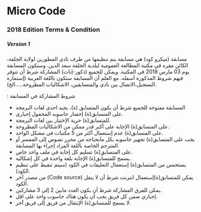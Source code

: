 

#                                                              Micro Code
###                                                  2018 Edition Terms & Condition
#####                                                          Version 1


مسابقة (ميكرو كود) هي مسابقة يتم تنظيمها من طرف نادي المطورين لولاية الجلفة، الكائن مقره قي مكتبة المطالعة العمومية لبلدية الجلفة سعد الدين. وستكون المسابقة يوم 03 مارس 2018 في المكتبة. ويمكن للجميع (ذكور-إناث) المشاركة شرط أن تتوفر فيهم شروط المذكورة أسفله. مع العلم أن المسابقة ستكون باللغة العربية (إستمارة التسجيل،الاتصال بين نادي والمتسابقين، الاشكاليات المطروحة…..الخ).

: شروط المشاركة في المسابقة 

* المسابقة مفتوحة للجميع شرط أن يكون المتسابق (ة)، يجيد احدى لغات البرمجة
* على المتسابق(ة) إحضار حاسوبه المحمول إجباري. 
* للمتسابق(ة) حرية الإختيار بين لغات البرمجة.
* على المتسابق(ة) الإجابة على أكبر قدر ممكن من الاشكاليات المطروحة.
* على المتسابق(ة) عدم إستعمال أكثر من 5 مكتبات في مشكل الواحد.
* يجب على المتسابق(ة) تجهيز حاسوبه بكل مايحتاجه من محرر نصوص إلى المفسر أو المترجم الخاصة باللغة المراد إجراء بها المسابقة.
* على المتسابق(ة) تسليم كل إجابة في ملف واحد خاص.
* يسمح للمتسابق(ة) الإجابة بلغة واحدة في كل إشكالية.
* يستحسن من المتسابق(ة) إستعمال التعليقات في الكود (سيتم تنقيط على تنظيم الكود).
* من مصدر آخر (Code source) يمكن للمتسابق(ة)إستعمال انترنت شرط أن لا ينقل الكود.
* يمكن للفرق المشاركة شرط أن يكون العدد مابين 2 إلى 3 مشاركين.
* إجباري ضمن كل فريق يجب أن يكون هناك حاسوب واحد على اقل.
* لا يسمح للمتسابق(ة) الإنتقال من فريق إلى فريق آخر.


